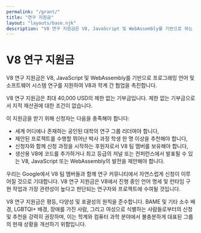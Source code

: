```yaml
---
permalink: "/grant/"
title: "연구 지원금"
layout: "layouts/base.njk"
description: "V8 연구 지원금은 V8, JavaScript 및 WebAssembly를 기반으로 하는 프로그래밍 언어 및 소프트웨어 시스템 연구를 지원합니다."
---
```

# V8 연구 지원금

V8 연구 지원금은 V8, JavaScript 및 WebAssembly를 기반으로 프로그래밍 언어 및 소프트웨어 시스템 연구를 지원하여 V8과 학계 간 협업을 촉진합니다.

V8 연구 지원금은 최대 40,000 USD의 제한 없는 기부금입니다. 제한 없는 기부금으로서 지적 재산권에 대한 조건이 없습니다.

이 지원금을 받기 위해 신청자는 다음을 충족해야 합니다:

- 세계 어디에나 존재하는 공인된 대학의 연구 그룹 리더여야 합니다,
- 제안된 프로젝트를 수행할 뛰어난 박사 과정 학생 한 명 이상을 추천해야 합니다,
- 신청자와 함께 신청 과정을 시작하는 후원자로서 V8 팀 멤버를 보유해야 합니다,
- 생산용 V8에 코드를 추가하거나 최고 등급의 저널 또는 컨퍼런스에서 발표될 수 있는 V8, JavaScript 또는 WebAssembly의 발전을 제안해야 합니다.

우리는 Google에서 V8 팀 멤버들과 함께 연구 커뮤니티에서 자연스럽게 신청이 이루어질 것으로 기대합니다. V8 연구 지원금은 V8에서 진행 중인 언어 명세 및 런타임 구현 작업과 가장 관련성이 높다고 판단되는 연구자와 프로젝트에 수여될 것입니다.

V8 연구 지원금은 평등, 다양성 및 포괄성의 원칙을 준수합니다. BAME 및 기타 소수 배경, LGBTQI+ 배경, 장애를 가진 사람, 그리고 여성으로 식별하는 사람들로부터의 신청 및 추천을 강력히 권장하며, 이는 학계와 컴퓨터 과학 분야에서 불충분하게 대표된 그룹의 현재 상황을 개선하기 위함입니다.
